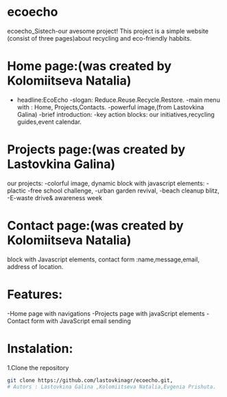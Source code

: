 # ecoecho
ecoecho_Sistech-our avesome project! 
This project is a simple website (consist of three pages)about recycling and eco-friendly habbits.
# Home page:(was created by Kolomiitseva Natalia)
- headline:EcoEcho
 -slogan: Reduce.Reuse.Recycle.Restore.
 -main menu with : Home, Projects,Contacts.
 -powerful image,(from Lastovkina Galina)
 -brief introduction:
 -key action blocks:
   our initiatives,recycling guides,event calendar.
# Projects page:(was created by Lastovkina Galina)
our projects:
-colorful image,
 dynamic block with javascript elements:
-plactic -free school challenge,
-urban garden revival,
-beach cleanup blitz,
-E-waste drive& awareness week
# Contact page:(was created by Kolomiitseva Natalia)
block with Javascript elements,
contact form :name,message,email,
address of location.
# Features:
-Home page with navigations
-Projects page with javaScript elements
-Contact form with JavaScript email sending
# Instalation:
1.Clone the repository
```bash
git clone https://github.com/lastovkinagr/ecoecho.git,
# Autors : Lastovkina Galina ,Kolomiitseva Natalia,Evgenia Prishuta.

